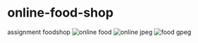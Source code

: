# online-food-shop
assignment foodshop
![online food](https://github.com/Taakaestheroundo/online-food-shop/assets/144691445/9b809ad1-3bd2-4b41-8460-95b8bf6bce16)
![online jpeg](https://github.com/Taakaestheroundo/online-food-shop/assets/144691445/f9af713a-fbac-4bd2-b045-f741feeaba40)
![food gpeg](https://github.com/Taakaestheroundo/online-food-shop/assets/144691445/d7d88957-7a37-414c-a988-a46c1b163f9f)
